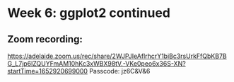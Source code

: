 # Week 6: ggplot2 continued

## Zoom recording:
https://adelaide.zoom.us/rec/share/2WJPJIeAflrhcrY1biBc3rsUrkFfQbKB7BG_L7jp6lZQUYFmAM10hKc3xWBX98tV.-VKe0peo6x36S-XN?startTime=1652920699000
Passcode: jz6C&V&6
